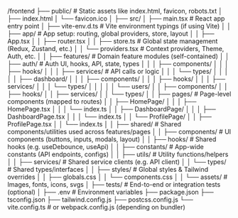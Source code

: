 /frontend
├── public/                     # Static assets like index.html, favicon, robots.txt
│   ├── index.html
│   └── favicon.ico
│
├── src/
│   ├── main.tsx                # React app entry point
│   ├── vite-env.d.ts           # Vite environment typings (if using Vite)
│
│   ├── app/                    # App setup: routing, global providers, store, layout
│   │   ├── App.tsx
│   │   ├── router.tsx
│   │   ├── store.ts           # Global state management (Redux, Zustand, etc.)
│   │   └── providers.tsx      # Context providers, Theme, Auth, etc.
│
│   ├── features/               # Domain feature modules (self-contained)
│   │   ├── auth/               # Auth UI, hooks, API, state, types
│   │   │   ├── components/
│   │   │   ├── hooks/
│   │   │   ├── services/       # API calls or logic
│   │   │   └── types/
│   │   │
│   │   ├── dashboard/
│   │   │   ├── components/
│   │   │   ├── hooks/
│   │   │   ├── services/
│   │   │   └── types/
│   │   │
│   │   └── users/
│   │       ├── components/
│   │       ├── hooks/
│   │       ├── services/
│   │       └── types/
│
│   ├── pages/                 # Page-level components (mapped to routes)
│   │   ├── HomePage/
│   │   │   ├── HomePage.tsx
│   │   │   └── index.ts
│   │   ├── DashboardPage/
│   │   │   ├── DashboardPage.tsx
│   │   │   └── index.ts
│   │   └── ProfilePage/
│   │       ├── ProfilePage.tsx
│   │       └── index.ts
│
│   ├── shared/                # Shared components/utilities used across features/pages
│   │   ├── components/        # UI components (buttons, inputs, modals, layout)
│   │   ├── hooks/             # Shared hooks (e.g. useDebounce, useApi)
│   │   ├── constants/         # App-wide constants (API endpoints, configs)
│   │   ├── utils/             # Utility functions/helpers
│   │   ├── services/          # Shared service clients (e.g. API client)
│   │   └── types/             # Shared types/interfaces
│
│   ├── styles/                # Global styles & Tailwind overrides
│   │   ├── globals.css
│   │   └── components.css
│
│   └── assets/                # Images, fonts, icons, svgs
│
├── tests/                     # End-to-end or integration tests (optional)
│
├── .env                      # Environment variables
├── package.json
├── tsconfig.json
├── tailwind.config.js
├── postcss.config.js
└── vite.config.ts             # or webpack.config.js (depending on bundler)
